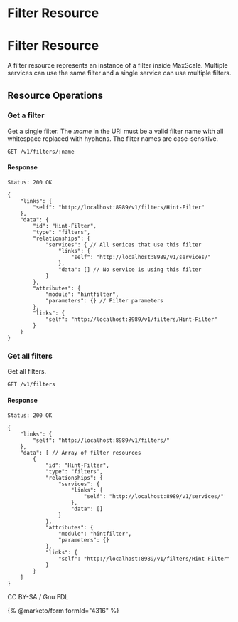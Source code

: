 
# Filter Resource

# Filter Resource


A filter resource represents an instance of a filter inside MaxScale. Multiple
services can use the same filter and a single service can use multiple filters.


## Resource Operations


### Get a filter


Get a single filter. The *:name* in the URI must be a valid filter name with all
whitespace replaced with hyphens. The filter names are case-sensitive.



```
GET /v1/filters/:name
```



#### Response


`Status: 200 OK`



```
{
    "links": {
        "self": "http://localhost:8989/v1/filters/Hint-Filter"
    },
    "data": {
        "id": "Hint-Filter",
        "type": "filters",
        "relationships": {
            "services": { // All serices that use this filter
                "links": {
                    "self": "http://localhost:8989/v1/services/"
                },
                "data": [] // No service is using this filter
            }
        },
        "attributes": {
            "module": "hintfilter",
            "parameters": {} // Filter parameters
        },
        "links": {
            "self": "http://localhost:8989/v1/filters/Hint-Filter"
        }
    }
}
```



### Get all filters


Get all filters.



```
GET /v1/filters
```



#### Response


`Status: 200 OK`



```
{
    "links": {
        "self": "http://localhost:8989/v1/filters/"
    },
    "data": [ // Array of filter resources
        {
            "id": "Hint-Filter",
            "type": "filters",
            "relationships": {
                "services": {
                    "links": {
                        "self": "http://localhost:8989/v1/services/"
                    },
                    "data": []
                }
            },
            "attributes": {
                "module": "hintfilter",
                "parameters": {}
            },
            "links": {
                "self": "http://localhost:8989/v1/filters/Hint-Filter"
            }
        }
    ]
}
```



CC BY-SA / Gnu FDL


{% @marketo/form formId="4316" %}
